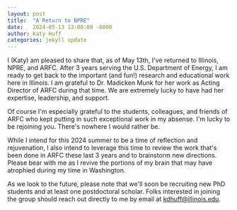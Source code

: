 ```yaml
---
layout: post
title:  "A Return to NPRE"
date:   2024-05-13 12:00:00 -0800
author: Katy Huff
categories: jekyll update
---
```


I (Katy) am pleased to share that, as of May 13th, I've returned to Illinois, NPRE, and 
ARFC. After 3 years serving the U.S. Department of Energy, I am ready to get 
back to the important (and fun!) research and educational work here in 
Illinois. I am grateful to Dr. Madicken Munk for her work as Acting Director of 
ARFC during that time. We are extremely lucky to have had her expertise, 
leadership, and support.

Of course I'm especially grateful to the students, colleagues, and friends of 
ARFC who kept putting in such exceptional work in my absense. I'm lucky to be 
rejoining you. There's nowhere I would rather be.

While I intend for this 2024 summer to be a time of reflection and 
rejuvenation, I also intend to leverage this time to review the work that's 
been done in ARFC these last 3 years and to brainstorm new directions. Please 
bear with me as I revive the portions of my brain that may have atrophied 
during my time in Washington. 

As we look to the future, please note that we'll soon be recruiting new PhD 
students and at least one postdoctoral scholar.  Folks interested in joining 
the group should reach out directly to me by email at 
[kdhuff@illinois.edu](mailto:kdhuff@illinois.edu).  

